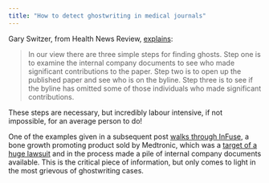```yaml
---
title: "How to detect ghostwriting in medical journals"
---
```



Gary Switzer, from Health News Review, [explains](http://www.healthnewsreview.org/2013/01/introducing-a-three-part-series-on-medical-journal-article-ghostwriting/):

> In our view there are three simple steps for finding ghosts. Step one is  to examine the internal company documents to see who made significant  contributions to the paper. Step two is to open up the published paper  and see who is on the byline. Step three is to see if the byline has  omitted some of those individuals who made significant contributions.

These steps are necessary, but incredibly labour intensive, if not impossible, for an average person to do!

One of the examples given in a subsequent post [walks through InFuse](http://www.healthnewsreview.org/2013/01/ghostwriting-series-part-2-ghostwriting-about-medtronics-spinal-fusion-surgery-product/), a bone growth promoting product sold by Medtronic, which was a [target of a huge lawsuit](http://pogoblog.typepad.com/pogo/2011/06/war-breaks-out-over-medtronics-infuse.html) and in the process made a pile of internal company documents available. This is the critical piece of information, but only comes to light in the most grievous of ghostwriting cases. 




